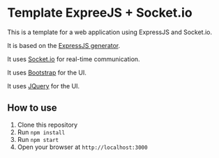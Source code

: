 Template ExpreeJS + Socket.io
============================

This is a template for a web application using ExpressJS and Socket.io.

It is based on the [ExpressJS generator](https://expressjs.com/en/starter/generator.html).

It uses [Socket.io](https://socket.io/) for real-time communication.

It uses [Bootstrap](https://getbootstrap.com/) for the UI.

It uses [JQuery](https://jquery.com/) for the UI.

How to use
----------

1. Clone this repository
2. Run `npm install`
3. Run `npm start`
4. Open your browser at `http://localhost:3000`
